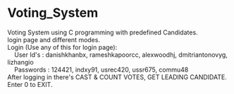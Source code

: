 # Voting_System
Voting System using C programming with predefined Candidates.<br />
login page and different modes.<br />
Login (Use any of this for login page):<br />
&nbsp;&nbsp;&nbsp;    User Id's : danishkhanbx, rameshkapoorcc, alexwoodhj, dmitriantonovyg, lizhangio<br />
&nbsp;&nbsp;&nbsp;    Passwords : 124421, indxy91, usrec420, ussr675, commu48<br />
After logging in there's CAST & COUNT VOTES, GET LEADING CANDIDATE.<br />
Enter 0 to EXIT.<br />
